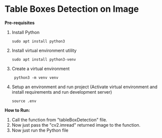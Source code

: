 # Table Boxes Detection on Image

**Pre-requisites**

1. Install Python

    ```shell script
    sudo apt install python3
    ```

1. Install virtual environment utility
    ```shell script
    sudo apt install python3-venv
    ```
1. Create a virtual environment

    ```shell script
     python3 -m venv venv
    ```

1. Setup an environment and run project (Activate virtual environment and install requirements and run development server)

    ```shell script
    source .env

    ```

**How to Run:**

1. Call the function from "tableBoxDetection" file.
1. Now just pass the "cv2.imread" returned image to the function.
1. Now just run the Python file
